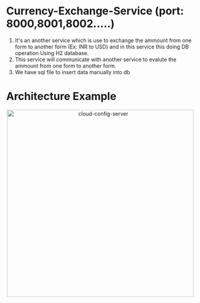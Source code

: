 # Currency-Exchange-Service (port: 8000,8001,8002.....)
1. It's an another service which is use to exchange the ammount from one form to another form (Ex: INR to USD) and in this service this doing DB operation Using H2 database.
2. This service will communicate with another service to evalute the ammount from one form to another form.
3. We have sql file to insert data manually into db

# Architecture Example
<p align="center">
	<img src="https://github.com/ravigithub09/Microservices/blob/master/currency-exchange-service/currency-exchange-service/currency-exchange-service.PNG" width="500" title="cloud-config-server">
         </p>
